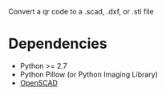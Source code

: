 Convert a qr code to a .scad, .dxf, or .stl file

Dependencies
============
* Python >= 2.7
* Python Pillow (or Python Imaging Library)
* [OpenSCAD](http://www.openscad.org)

